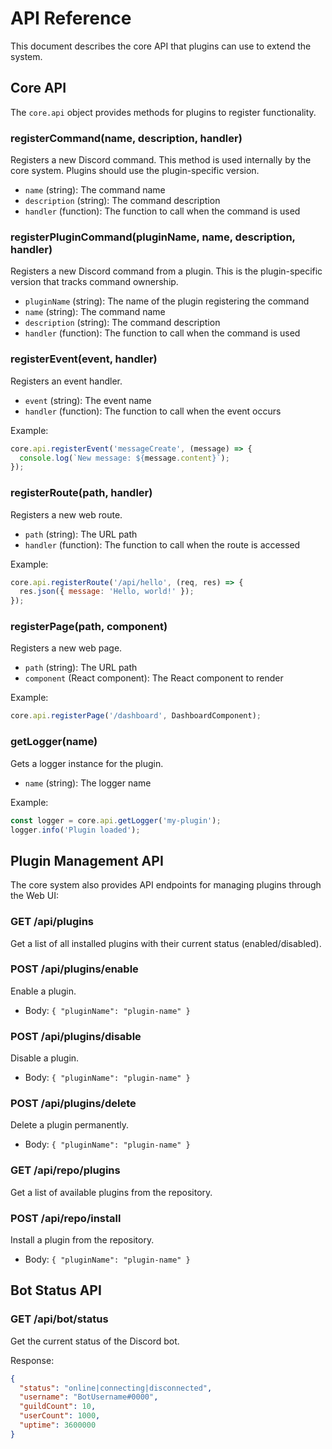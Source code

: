 # API Reference

This document describes the core API that plugins can use to extend the system.

## Core API

The `core.api` object provides methods for plugins to register functionality.

### registerCommand(name, description, handler)

Registers a new Discord command. This method is used internally by the core system. Plugins should use the plugin-specific version.

- `name` (string): The command name
- `description` (string): The command description
- `handler` (function): The function to call when the command is used

### registerPluginCommand(pluginName, name, description, handler)

Registers a new Discord command from a plugin. This is the plugin-specific version that tracks command ownership.

- `pluginName` (string): The name of the plugin registering the command
- `name` (string): The command name
- `description` (string): The command description
- `handler` (function): The function to call when the command is used

### registerEvent(event, handler)

Registers an event handler.

- `event` (string): The event name
- `handler` (function): The function to call when the event occurs

Example:
```javascript
core.api.registerEvent('messageCreate', (message) => {
  console.log(`New message: ${message.content}`);
});
```

### registerRoute(path, handler)

Registers a new web route.

- `path` (string): The URL path
- `handler` (function): The function to call when the route is accessed

Example:
```javascript
core.api.registerRoute('/api/hello', (req, res) => {
  res.json({ message: 'Hello, world!' });
});
```

### registerPage(path, component)

Registers a new web page.

- `path` (string): The URL path
- `component` (React component): The React component to render

Example:
```javascript
core.api.registerPage('/dashboard', DashboardComponent);
```

### getLogger(name)

Gets a logger instance for the plugin.

- `name` (string): The logger name

Example:
```javascript
const logger = core.api.getLogger('my-plugin');
logger.info('Plugin loaded');
```

## Plugin Management API

The core system also provides API endpoints for managing plugins through the Web UI:

### GET /api/plugins

Get a list of all installed plugins with their current status (enabled/disabled).

### POST /api/plugins/enable

Enable a plugin.

- Body: `{ "pluginName": "plugin-name" }`

### POST /api/plugins/disable

Disable a plugin.

- Body: `{ "pluginName": "plugin-name" }`

### POST /api/plugins/delete

Delete a plugin permanently.

- Body: `{ "pluginName": "plugin-name" }`

### GET /api/repo/plugins

Get a list of available plugins from the repository.

### POST /api/repo/install

Install a plugin from the repository.

- Body: `{ "pluginName": "plugin-name" }`

## Bot Status API

### GET /api/bot/status

Get the current status of the Discord bot.

Response:
```json
{
  "status": "online|connecting|disconnected",
  "username": "BotUsername#0000",
  "guildCount": 10,
  "userCount": 1000,
  "uptime": 3600000
}
```